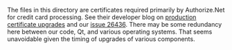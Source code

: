 The files in this directory are certificates required primarily by
Authorize.Net for credit card processing. See their developer blog on
[production certificate upgrades](http://community.developer.authorize.net/t5/The-Authorize-Net-Developer-Blog/Production-Certificate-Upgrades-begin-May-27-2015/ba-p/50430)
and our [issue 26436](https://www.xtuple.org/xtincident/view/bugs/26436).
There may be some redundancy here between our code, Qt, and various
operating systems.  That seems unavoidable given the timing of
upgrades of various components.
